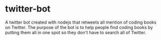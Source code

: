 # twitter-bot
A twitter bot created with nodejs that retweets all mention of coding books on Twitter. The purpose of the bot is to help people find coding books by putting them all in one spot so they don't have to search all of Twitter.
